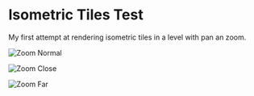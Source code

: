 # Isometric Tiles Test
My first attempt at rendering isometric tiles in a level with pan an zoom.

![Zoom Normal](https://dl.dropboxusercontent.com/u/51228750/GitHub/isometrictiles01.png)

![Zoom Close](https://dl.dropboxusercontent.com/u/51228750/GitHub/isometrictiles02.png)

![Zoom Far](https://dl.dropboxusercontent.com/u/51228750/GitHub/isometrictiles03.png)
